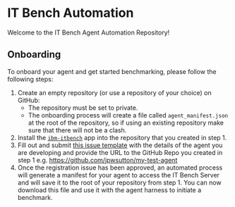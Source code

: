 # IT Bench Automation

Welcome to the IT Bench Agent Automation Repository!

## Onboarding

To onboard your agent and get started benchmarking, please follow the following steps:

1. Create an empty repository (or use a repository of your choice) on GitHub:
    - The repository must be set to private.
    - The onboarding process will create a file called `agent_manifest.json` at the root of the repository, so if using an existing repository make sure that there will not be a clash.
2. Install the [`ibm-itbench`](https://github.com/apps/ibm-itbench) app into the repository that you created in step 1.
3. Fill out and submit [this issue template](https://github.com/jpwsutton/itbenchautomation/issues/new?template=onboarding.yaml) with the details of the agent you are developing and provide the URL to the GitHub Repo you created in step 1 e.g. https://github.com/jpwsutton/my-test-agent
4. Once the registration issue has been approved, an automated process will generate a manifest for your agent to access the IT Bench Server and will save it to the root of your repository from step 1. You can now download this file and use it with the agent harness to initiate a benchmark. 
